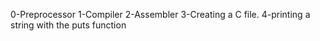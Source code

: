 0-Preprocessor
1-Compiler
2-Assembler
3-Creating a C file.
4-printing a string with the puts function
